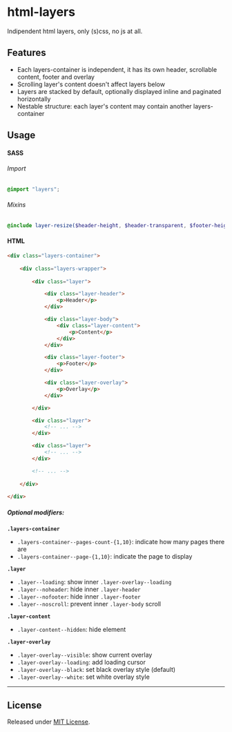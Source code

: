# html-layers
Indipendent html layers, only (s)css, no js at all.

## Features
- Each layers-container is independent, it has its own header, scrollable content, footer and overlay
- Scrolling layer's content doesn't affect layers below
- Layers are stacked by default, optionally displayed inline and paginated horizontally
- Nestable structure: each layer's content may contain another layers-container

## Usage

#### SASS

###### Import
```scss
@import "layers";
```

###### Mixins
```scss
@include layer-resize($header-height, $header-transparent, $footer-height, $footer-transparent);
```

#### HTML

```html
<div class="layers-container">
    
    <div class="layers-wrapper">
    
        <div class="layer">

            <div class="layer-header">
                <p>Header</p>
            </div>

            <div class="layer-body">
                <div class="layer-content">
                    <p>Content</p>
                </div>
            </div>

            <div class="layer-footer">
                <p>Footer</p>
            </div>

            <div class="layer-overlay">
                <p>Overlay</p>
            </div>

        </div>

        <div class="layer">
            <!-- ... -->
        </div>

        <div class="layer">
            <!-- ... -->
        </div>

        <!-- ... -->
    
    </div>
  
</div>
```

##### Optional modifiers:

**`.layers-container`**
- `.layers-container--pages-count-{1,10}`: indicate how many pages there are
- `.layers-container--page-{1,10}`: indicate the page to display

**`.layer`**
- `.layer--loading`: show inner `.layer-overlay--loading`
- `.layer--noheader`: hide inner `.layer-header`
- `.layer--nofooter`: hide inner `.layer-footer`
- `.layer--noscroll`: prevent inner `.layer-body` scroll

**`.layer-content`**
- `.layer-content--hidden`: hide element

**`.layer-overlay`**
- `.layer-overlay--visible`: show current overlay
- `.layer-overlay--loading`: add loading cursor
- `.layer-overlay--black`: set black overlay style (default)
- `.layer-overlay--white`: set white overlay style

---

## License
Released under [MIT License](LICENSE.txt).
